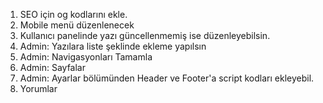 1. SEO için og kodlarını ekle.
2. Mobile menü düzenlenecek
4. Kullanıcı panelinde yazı güncellenmemiş ise düzenleyebilsin.
5. Admin: Yazılara liste şeklinde ekleme yapılsın
6. Admin: Navigasyonları Tamamla
7. Admin: Sayfalar
8. Admin: Ayarlar bölümünden Header ve Footer'a script kodları ekleyebil.
9. Yorumlar
